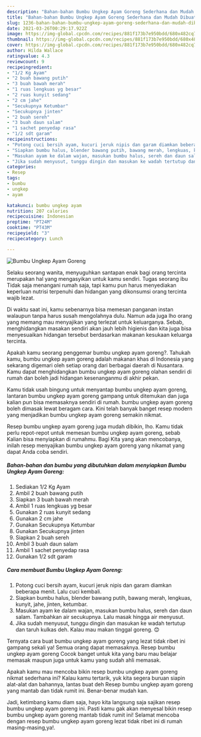 ```yaml
---
description: "Bahan-bahan Bumbu Ungkep Ayam Goreng Sederhana dan Mudah Dibuat"
title: "Bahan-bahan Bumbu Ungkep Ayam Goreng Sederhana dan Mudah Dibuat"
slug: 1236-bahan-bahan-bumbu-ungkep-ayam-goreng-sederhana-dan-mudah-dibuat
date: 2021-03-26T00:29:17.922Z
image: https://img-global.cpcdn.com/recipes/881f173b7e950bdd/680x482cq70/bumbu-ungkep-ayam-goreng-foto-resep-utama.jpg
thumbnail: https://img-global.cpcdn.com/recipes/881f173b7e950bdd/680x482cq70/bumbu-ungkep-ayam-goreng-foto-resep-utama.jpg
cover: https://img-global.cpcdn.com/recipes/881f173b7e950bdd/680x482cq70/bumbu-ungkep-ayam-goreng-foto-resep-utama.jpg
author: Hilda Wallace
ratingvalue: 4.3
reviewcount: 9
recipeingredient:
- "1/2 Kg Ayam"
- "2 buah bawang putih"
- "3 buah bawah merah"
- "1 ruas lengkuas yg besar"
- "2 ruas kunyit sedang"
- "2 cm jahe"
- "Secukupnya Ketumbar"
- "Secukupnya jinten"
- "2 buah sereh"
- "3 buah daun salam"
- "1 sachet penyedap rasa"
- "1/2 sdt garam"
recipeinstructions:
- "Potong cuci bersih ayam, kucuri jeruk nipis dan garam diamkan beberapa menit. Lalu cuci kembali."
- "Siapkan bumbu halus, blender bawang putih, bawang merah, lengkuas, kunyit, jahe, jinten, ketumbar."
- "Masukan ayam ke dalam wajan, masukan bumbu halus, sereh dan daun salam. Tambahkan air secukupnya. Lalu masak hingga air menyusut."
- "Jika sudah menyusut, tunggu dingin dan masukan ke wadah tertutup dan taruh kulkas deh. Kalau mau makan tinggal goreng. 😊"
categories:
- Resep
tags:
- bumbu
- ungkep
- ayam

katakunci: bumbu ungkep ayam 
nutrition: 207 calories
recipecuisine: Indonesian
preptime: "PT24M"
cooktime: "PT43M"
recipeyield: "3"
recipecategory: Lunch

---
```



![Bumbu Ungkep Ayam Goreng](https://img-global.cpcdn.com/recipes/881f173b7e950bdd/680x482cq70/bumbu-ungkep-ayam-goreng-foto-resep-utama.jpg)

Selaku seorang wanita, menyuguhkan santapan enak bagi orang tercinta merupakan hal yang mengasyikan untuk kamu sendiri. Tugas seorang ibu Tidak saja menangani rumah saja, tapi kamu pun harus menyediakan keperluan nutrisi terpenuhi dan hidangan yang dikonsumsi orang tercinta wajib lezat.

Di waktu  saat ini, kamu sebenarnya bisa memesan panganan instan walaupun tanpa harus susah mengolahnya dulu. Namun ada juga lho orang yang memang mau menyajikan yang terlezat untuk keluarganya. Sebab, menghidangkan masakan sendiri akan jauh lebih higienis dan kita juga bisa menyesuaikan hidangan tersebut berdasarkan makanan kesukaan keluarga tercinta. 



Apakah kamu seorang penggemar bumbu ungkep ayam goreng?. Tahukah kamu, bumbu ungkep ayam goreng adalah makanan khas di Indonesia yang sekarang digemari oleh setiap orang dari berbagai daerah di Nusantara. Kamu dapat menghidangkan bumbu ungkep ayam goreng olahan sendiri di rumah dan boleh jadi hidangan kesenanganmu di akhir pekan.

Kamu tidak usah bingung untuk menyantap bumbu ungkep ayam goreng, lantaran bumbu ungkep ayam goreng gampang untuk ditemukan dan juga kalian pun bisa memasaknya sendiri di rumah. bumbu ungkep ayam goreng boleh dimasak lewat beragam cara. Kini telah banyak banget resep modern yang menjadikan bumbu ungkep ayam goreng semakin nikmat.

Resep bumbu ungkep ayam goreng juga mudah dibikin, lho. Kamu tidak perlu repot-repot untuk memesan bumbu ungkep ayam goreng, sebab Kalian bisa menyiapkan di rumahmu. Bagi Kita yang akan mencobanya, inilah resep menyajikan bumbu ungkep ayam goreng yang nikamat yang dapat Anda coba sendiri.

<!--inarticleads1-->

##### Bahan-bahan dan bumbu yang dibutuhkan dalam menyiapkan Bumbu Ungkep Ayam Goreng:

1. Sediakan 1/2 Kg Ayam
1. Ambil 2 buah bawang putih
1. Siapkan 3 buah bawah merah
1. Ambil 1 ruas lengkuas yg besar
1. Gunakan 2 ruas kunyit sedang
1. Gunakan 2 cm jahe
1. Gunakan Secukupnya Ketumbar
1. Gunakan Secukupnya jinten
1. Siapkan 2 buah sereh
1. Ambil 3 buah daun salam
1. Ambil 1 sachet penyedap rasa
1. Gunakan 1/2 sdt garam




<!--inarticleads2-->

##### Cara membuat Bumbu Ungkep Ayam Goreng:

1. Potong cuci bersih ayam, kucuri jeruk nipis dan garam diamkan beberapa menit. Lalu cuci kembali.
1. Siapkan bumbu halus, blender bawang putih, bawang merah, lengkuas, kunyit, jahe, jinten, ketumbar.
1. Masukan ayam ke dalam wajan, masukan bumbu halus, sereh dan daun salam. Tambahkan air secukupnya. Lalu masak hingga air menyusut.
1. Jika sudah menyusut, tunggu dingin dan masukan ke wadah tertutup dan taruh kulkas deh. Kalau mau makan tinggal goreng. 😊




Ternyata cara buat bumbu ungkep ayam goreng yang lezat tidak ribet ini gampang sekali ya! Semua orang dapat memasaknya. Resep bumbu ungkep ayam goreng Cocok banget untuk kita yang baru mau belajar memasak maupun juga untuk kamu yang sudah ahli memasak.

Apakah kamu mau mencoba bikin resep bumbu ungkep ayam goreng nikmat sederhana ini? Kalau kamu tertarik, yuk kita segera buruan siapin alat-alat dan bahannya, lantas buat deh Resep bumbu ungkep ayam goreng yang mantab dan tidak rumit ini. Benar-benar mudah kan. 

Jadi, ketimbang kamu diam saja, hayo kita langsung saja sajikan resep bumbu ungkep ayam goreng ini. Pasti kamu gak akan menyesal bikin resep bumbu ungkep ayam goreng mantab tidak rumit ini! Selamat mencoba dengan resep bumbu ungkep ayam goreng lezat tidak ribet ini di rumah masing-masing,ya!.

